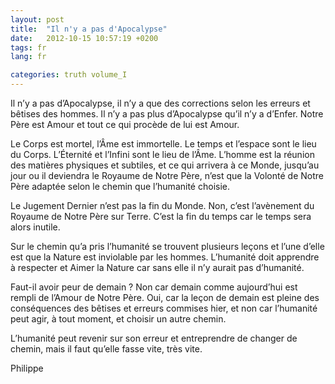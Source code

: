 ```yaml
---
layout: post
title:  "Il n'y a pas d'Apocalypse"
date:   2012-10-15 10:57:19 +0200
tags: fr
lang: fr

categories: truth volume_I
---
```

Il n’y a pas d’Apocalypse, il n’y a que des corrections selon les erreurs et bêtises des hommes. Il n’y a pas plus d’Apocalypse qu’il n’y a d’Enfer. Notre Père est Amour et tout ce qui procède de lui est Amour.

Le Corps est mortel, l’Âme est immortelle. Le temps et l’espace sont le lieu du Corps. L’Éternité et l’Infini sont le lieu de l’Âme. L’homme est la réunion des matières physiques et subtiles, et ce qui arrivera à ce Monde, jusqu’au jour ou il deviendra le Royaume de Notre Père, n’est que la Volonté de Notre Père adaptée selon le chemin que l’humanité choisie.

Le Jugement Dernier n’est pas la fin du Monde. Non, c’est l’avènement du Royaume de Notre Père sur Terre. C’est la fin du temps car le temps sera alors inutile.

Sur le chemin qu’a pris l’humanité se trouvent plusieurs leçons et l’une d’elle est que la Nature est inviolable par les hommes. L’humanité doit apprendre à respecter et Aimer la Nature car sans elle il n’y aurait pas d’humanité.

Faut-il avoir peur de demain ? Non car demain comme aujourd’hui est rempli de l’Amour de Notre Père. Oui, car la leçon de demain est pleine des conséquences des bêtises et erreurs commises hier, et non car l’humanité peut agir, à tout moment, et choisir un autre chemin.

L’humanité peut revenir sur son erreur et entreprendre de changer de chemin, mais il faut qu’elle fasse vite, très vite.

Philippe

<!-- 
Ce(tte) œuvre est mise à disposition selon les termes de la Licence Creative Commons Attribution - Pas d’Utilisation Commerciale 4.0 International.
-->
